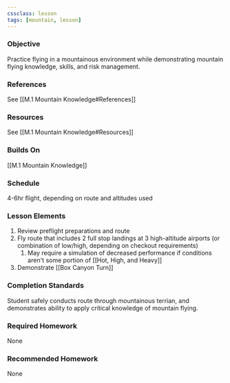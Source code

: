 ```yaml
---
cssclass: lesson
tags: [mountain, lesson]
---
```

### Objective
Practice flying in a mountainous environment while demonstrating mountain flying knowledge, skills, and risk management.

### References
See [[M.1 Mountain Knowledge#References]]

### Resources
See [[M.1 Mountain Knowledge#Resources]]

### Builds On
[[M.1 Mountain Knowledge]]

### Schedule
4-6hr flight, depending on route and altitudes used

### Lesson Elements
1. Review preflight preparations and route
2. Fly route that includes 2 full stop landings at 3 high-altitude airports (or combination of low/high, depending on checkout requirements)
	1. May require a simulation of decreased performance if conditions aren't some portion of [[Hot, High, and Heavy]]
3. Demonstrate [[Box Canyon Turn]]

### Completion Standards
Student safely conducts route through mountainous terrian, and demonstrates ability to apply critical knowledge of mountain flying.

### Required Homework
None

### Recommended Homework 
None